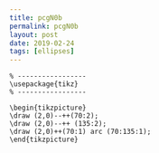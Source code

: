 ```yaml
---
title: pcgN0b
permalink: pcgN0b
layout: post
date: 2019-02-24
tags: [ellipses]
---
```


```latex% Dans le préambule
% -----------------
\usepackage{tikz}
% -----------------

\begin{tikzpicture}
\draw (2,0)--++(70:2);
\draw (2,0)--++ (135:2);
\draw (2,0)++(70:1) arc (70:135:1);
\end{tikzpicture}
```